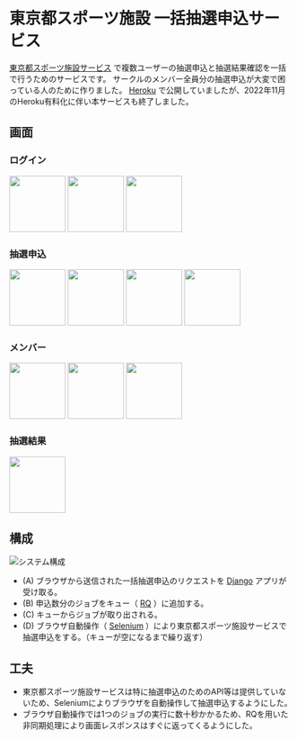 # 東京都スポーツ施設 一括抽選申込サービス
[東京都スポーツ施設サービス](https://yoyaku.sports.metro.tokyo.lg.jp/user/view/user/homeIndex.html) で複数ユーザーの抽選申込と抽選結果確認を一括で行うためのサービスです。
サークルのメンバー全員分の抽選申込が大変で困っている人のために作りました。 [Heroku](https://jp.heroku.com/) で公開していましたが、2022年11月のHeroku有料化に伴い本サービスも終了しました。

## 画面
### ログイン
<kbd><img src="https://user-images.githubusercontent.com/11259807/218260429-113079bf-1d14-46e7-8dba-0b66ac27875e.png" width="100px"></kbd>
<kbd><img src="https://user-images.githubusercontent.com/11259807/218260729-d9a5d78f-7a59-4d75-91f4-4c66a20636fa.png" width="100px"></kbd>
<kbd><img src="https://user-images.githubusercontent.com/11259807/218260798-5ea9525b-24ce-4918-a7fc-6641d93ae1fc.png" width="100px"></kbd>

### 抽選申込
<kbd><img src="https://user-images.githubusercontent.com/11259807/218261381-83986a0e-2615-4b70-bfc0-e57e501488a0.png" width="100px"></kbd>
<kbd><img src="https://user-images.githubusercontent.com/11259807/218261668-cc9be846-cd16-4614-90d5-80403042b6fe.png" width="100px"></kbd>
<kbd><img src="https://user-images.githubusercontent.com/11259807/218261675-bd6bc4af-4937-41b9-8db5-7a48b279cbfe.png" width="100px"></kbd>
<kbd><img src="https://user-images.githubusercontent.com/11259807/218261395-1236d580-f0b9-45f7-be93-ca213840c8dd.png" width="100px"></kbd>

### メンバー
<kbd><img src="https://user-images.githubusercontent.com/11259807/218260803-9854f7b5-532f-4da5-8ad7-91e89b0f4b42.png" width="100px"></kbd>
<kbd><img src="https://user-images.githubusercontent.com/11259807/218260810-3521e697-bcf5-4a62-b973-59fdbd4bcb76.png" width="100px"></kbd>
<kbd><img src="https://user-images.githubusercontent.com/11259807/218260802-a23a52e6-0e26-4b22-9265-7c5c2d190915.png" width="100px"></kbd>

### 抽選結果
<kbd><img src="https://user-images.githubusercontent.com/11259807/218260799-d2128ad0-554a-4fd6-9730-0fbc9a947648.png" width="100px"></kbd>

## 構成
![システム構成](https://user-images.githubusercontent.com/11259807/218312767-863d4523-6861-4cc7-b6cb-e424cb4141bc.png)
* (A) ブラウザから送信された一括抽選申込のリクエストを [Django](https://www.djangoproject.com/) アプリが受け取る。
* (B) 申込数分のジョブをキュー（ [RQ](https://python-rq.org/) ）に追加する。
* (C) キューからジョブが取り出される。
* (D) ブラウザ自動操作（ [Selenium](https://www.selenium.dev/ja/) ）により東京都スポーツ施設サービスで抽選申込をする。（キューが空になるまで繰り返す）

## 工夫
* 東京都スポーツ施設サービスは特に抽選申込のためのAPI等は提供していないため、Seleniumによりブラウザを自動操作して抽選申込するようにした。
* ブラウザ自動操作では1つのジョブの実行に数十秒かかるため、RQを用いた非同期処理により画面レスポンスはすぐに返ってくるようにした。
